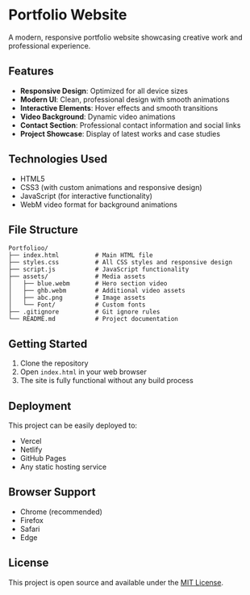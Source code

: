 # Portfolio Website

A modern, responsive portfolio website showcasing creative work and professional experience.

## Features

- **Responsive Design**: Optimized for all device sizes
- **Modern UI**: Clean, professional design with smooth animations
- **Interactive Elements**: Hover effects and smooth transitions
- **Video Background**: Dynamic video animations
- **Contact Section**: Professional contact information and social links
- **Project Showcase**: Display of latest works and case studies

## Technologies Used

- HTML5
- CSS3 (with custom animations and responsive design)
- JavaScript (for interactive functionality)
- WebM video format for background animations

## File Structure

```
Portfolioo/
├── index.html          # Main HTML file
├── styles.css          # All CSS styles and responsive design
├── script.js           # JavaScript functionality
├── assets/             # Media assets
│   ├── blue.webm       # Hero section video
│   ├── ghb.webm        # Additional video assets
│   ├── abc.png         # Image assets
│   └── Font/           # Custom fonts
├── .gitignore          # Git ignore rules
└── README.md           # Project documentation
```

## Getting Started

1. Clone the repository
2. Open `index.html` in your web browser
3. The site is fully functional without any build process

## Deployment

This project can be easily deployed to:
- Vercel
- Netlify
- GitHub Pages
- Any static hosting service

## Browser Support

- Chrome (recommended)
- Firefox
- Safari
- Edge

## License

This project is open source and available under the [MIT License](LICENSE). 
